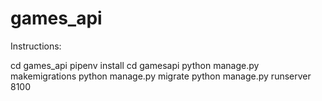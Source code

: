 # games_api

Instructions:

cd games_api
pipenv install
cd gamesapi
python manage.py makemigrations
python manage.py migrate
python manage.py runserver 8100
